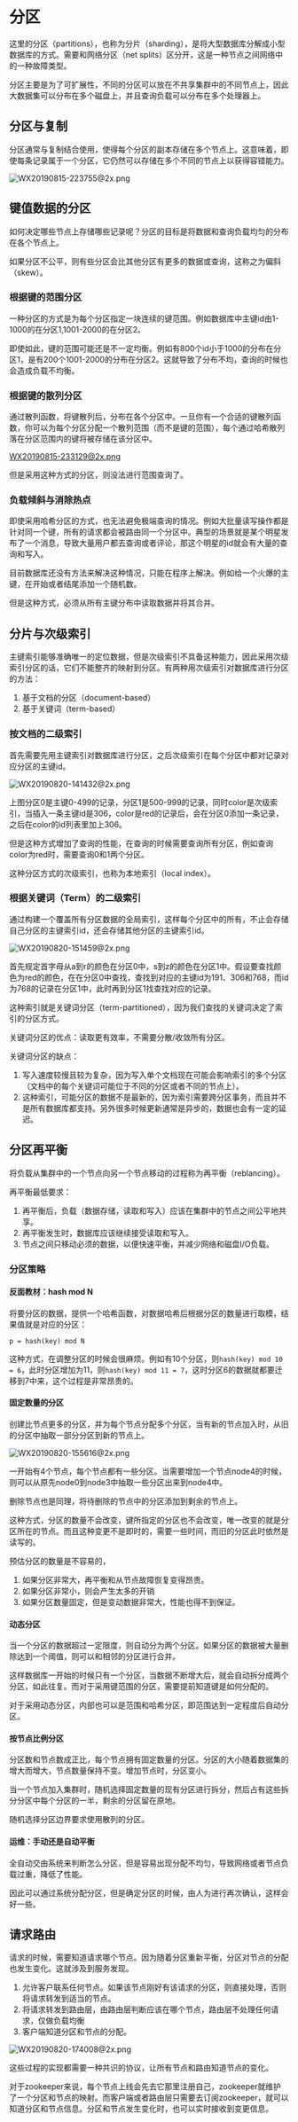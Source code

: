 # 分区
这里的分区（partitions），也称为分片（sharding），是将大型数据库分解成小型数据库的方式。需要和网络分区（net splits）区分开，这是一种节点之间网络中的一种故障类型。

分区主要是为了可扩展性，不同的分区可以放在不共享集群中的不同节点上，因此大数据集可以分布在多个磁盘上，并且查询负载可以分布在多个处理器上。

## 分区与复制
分区通常与复制结合使用，使得每个分区的副本存储在多个节点上。这意味着，即使每条记录属于一个分区，它仍然可以存储在多个不同的节点上以获得容错能力。

![WX20190815-223755@2x.png](../../images/WX20190815-223755@2x.png)

## 键值数据的分区
如何决定哪些节点上存储哪些记录呢？分区的目标是将数据和查询负载均匀的分布在各个节点上。

如果分区不公平，则有些分区会比其他分区有更多的数据或查询，这称之为偏斜（skew）。

### 根据键的范围分区
一种分区的方式是为每个分区指定一块连续的键范围。例如数据库中主键id由1-1000的在分区1,1001-2000的在分区2。

即使如此，键的范围可能还是不一定均衡。例如有800个id小于1000的分布在分区1，是有200个1001-2000的分布在分区2。这就导致了分布不均，查询的时候也会造成负载不均衡。

### 根据键的散列分区
通过散列函数，将键散列后，分布在各个分区中。一旦你有一个合适的键散列函数，你可以为每个分区分配一个散列范围（而不是键的范围），每个通过哈希散列落在分区范围内的键将被存储在该分区中。

[WX20190815-233129@2x.png](../../images/WX20190815-233129@2x.png)

但是采用这种方式的分区，则没法进行范围查询了。

### 负载倾斜与消除热点
即使采用哈希分区的方式，也无法避免极端查询的情况。例如大批量读写操作都是针对同一个键，所有的请求都会被路由同一个分区中。典型的场景就是某个明星发布了一个消息，导致大量用户都去查询或者评论，那这个明星的id就会有大量的查询和写入。

目前数据库还没有方法来解决这种情况，只能在程序上解决。例如给一个火爆的主键，在开始或者结尾添加一个随机数。

但是这种方式，必须从所有主键分布中读取数据并将其合并。

## 分片与次级索引
主键索引能够准确唯一的定位数据，但是次级索引不具备这种能力，因此采用次级索引分区的话，它们不能整齐的映射到分区。有两种用次级索引对数据库进行分区的方法：
1. 基于文档的分区（document-based）
2. 基于关键词（term-based）

### 按文档的二级索引
首先需要先用主键索引对数据库进行分区，之后次级索引在每个分区中都对记录对应分区的主键id。

![WX20190820-141432@2x.png](../../images/WX20190820-141432@2x.png)

上图分区0是主键0-499的记录，分区1是500-999的记录，同时color是次级索引，当插入一条主键id是306，color是red的记录后，会在分区0添加一条记录，之后在color的id列表里加上306。

但是这种方式增加了查询的性能，在查询的时候需要查询所有分区，例如查询color为red时，需要查询0和1两个分区。

这种分区方式的次级索引，也称为本地索引（local index）。

### 根据关键词（Term）的二级索引
通过构建一个覆盖所有分区数据的全局索引，这样每个分区中的所有，不止会存储自己分区的主键索引id，还会存储其他分区的主键索引id。

![WX20190820-151459@2x.png](../../images/WX20190820-151459@2x.png)

首先规定首字母从a到r的颜色在分区0中，s到z的颜色在分区1中。假设要查找颜色为red的颜色，在在分区0中查找，查找到对应的主键id为191、306和768，而id为768的记录在分区1中，此时再到分区1找查找对应的记录。

这种索引就是关键词分区（term-partitioned），因为我们查找的关键词决定了索引的分区方式。

关键词分区的优点：读取更有效率，不需要分散/收敛所有分区。

关键词分区的缺点：
1. 写入速度较慢且较为复杂，因为写入单个文档现在可能会影响索引的多个分区（文档中的每个关键词可能位于不同的分区或者不同的节点上）。
2. 这种索引，可能分区的数据不是最新的，因为索引需要跨分区事务，而且并不是所有数据库都支持。另外很多时候更新通常是异步的，数据也会有一定的延迟。

## 分区再平衡
将负载从集群中的一个节点向另一个节点移动的过程称为再平衡（reblancing）。

再平衡最低要求：
1. 再平衡后，负载（数据存储，读取和写入）应该在集群中的节点之间公平地共享。
2. 再平衡发生时，数据库应该继续接受读取和写入。
3. 节点之间只移动必须的数据，以便快速平衡，并减少网络和磁盘I/O负载。

### 分区策略
#### 反面教材：hash mod N
将要分区的数据，提供一个哈希函数，对数据哈希后根据分区的数量进行取模，结果值就是对应的分区：
```
p = hash(key) mod N
```

这种方式，在调整分区的时候会很麻烦。例如有10个分区，则`hash(key) mod 10 = 6`，此时分区增加为11，则`hash(key) mod 11 = 7`，这时分区6的数据就都要迁移到7中来，这个过程是非常昂贵的。

#### 固定数量的分区
创建比节点更多的分区，并为每个节点分配多个分区，当有新的节点加入时，从旧的分区中抽取一部分分区到新的节点上。

![WX20190820-155616@2x.png](../../images/WX20190820-155616@2x.png)

一开始有4个节点，每个节点都有一些分区。当需要增加一个节点node4的时候，则可以从原先node0到node3中抽取一些分区出来到node4中。

删除节点也是同理，将待删除的节点中的分区添加到剩余的节点上。

这种方式，分区的数量不会改变，键所指定的分区也不会改变，唯一改变的就是分区所在的节点。而且这种变更不是即时的，需要一些时间，而旧的分区此时依然是读写的。

预估分区的数量是不容易的，
1. 如果分区非常大，再平衡和从节点故障恢复变得昂贵。
2. 如果分区非常小，则会产生太多的开销
3. 如果分区数量固定，但是变动数据非常大，性能也得不到保证。

#### 动态分区
当一个分区的数据超过一定限度，则自动分为两个分区。如果分区的数据被大量删除达到一个阈值，则可以和相邻的分区进行合并。

这样数据库一开始的时候只有一个分区，当数据不断增大后，就会自动拆分成两个分区，如此往复。而对于采用键范围的分区，需要提前知道键是如何分配的。

对于采用动态分区，内部也可以是范围和哈希分区，即范围达到一定程度后自动分区。

#### 按节点比例分区
分区数和节点数成正比，每个节点拥有固定数量的分区。分区的大小随着数据集的增大而增大，节点数量保持不变。增加节点时，分区变小。

当一个节点加入集群时，随机选择固定数量的现有分区进行拆分，然后占有这些拆分分区中每个分区的一半，剩余的分区留在原地。

随机选择分区边界要求使用散列的分区。

#### 运维：手动还是自动平衡
全自动交由系统来判断怎么分区，但是容易出现分配不均匀，导致网络或者节点负载过重，降低了性能。

因此可以通过系统分配分区，但是确定分区的时候，由人为进行再次确认，这样会好一些。

## 请求路由
请求的时候，需要知道请求哪个节点。因为随着分区重新平衡，分区对节点的分配也发生变化。这就涉及到服务发现。

1. 允许客户联系任何节点。如果该节点刚好有该请求的分区，则直接处理，否则将请求转发到适当的节点。
2. 将请求转发到路由层，由路由层判断应该在哪个节点，路由层不处理任何请求，仅做负载均衡
3. 客户端知道分区和节点的分配。

![WX20190820-174008@2x.png](../../images/WX20190820-174008@2x.png)

这些过程的实现都需要一种共识的协议，让所有节点和路由知道节点的变化。

对于zookeeper来说，每个节点上线会先去它那里注册自己，zookeeper就维护了一个分区和节点的映射。而客户端或者路由层只需要去订阅zookeeper，就可以知道分区和节点信息。分区和节点发生变化时，也可以实时接收到变更信息。
